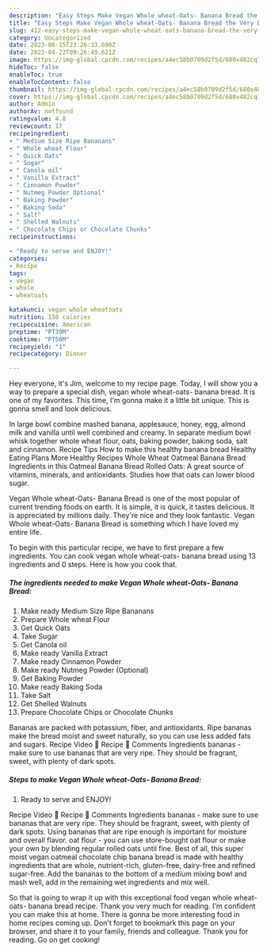 ```yaml
---
description: "Easy Steps Make Vegan Whole wheat-Oats- Banana Bread the Very Delicious"
title: "Easy Steps Make Vegan Whole wheat-Oats- Banana Bread the Very Delicious"
slug: 412-easy-steps-make-vegan-whole-wheat-oats-banana-bread-the-very-delicious
category: Uncategorized
date: 2023-06-15T23:26:33.690Z
date: 2023-04-22T09:26:49.621Z
image: https://img-global.cpcdn.com/recipes/a4ec58b0709d2f5d/680x482cq70/vegan-whole-wheat-oats-banana-bread-recipe-main-photo.jpg
hideToc: false
enableToc: true
enableTocContent: false
thumbnail: https://img-global.cpcdn.com/recipes/a4ec58b0709d2f5d/680x482cq70/vegan-whole-wheat-oats-banana-bread-recipe-main-photo.jpg
cover: https://img-global.cpcdn.com/recipes/a4ec58b0709d2f5d/680x482cq70/vegan-whole-wheat-oats-banana-bread-recipe-main-photo.jpg
author: Admin
authorAv: notfound
ratingvalue: 4.8
reviewcount: 17
recipeingredient:
- " Medium Size Ripe Bananans"
- " Whole wheat Flour"
- " Quick Oats"
- " Sugar"
- " Canola oil"
- " Vanilla Extract"
- " Cinnamon Powder"
- " Nutmeg Powder Optional"
- " Baking Powder"
- " Baking Soda"
- " Salt"
- " Shelled Walnuts"
- " Chocolate Chips or Chocolate Chunks"
recipeinstructions:

- "Ready to serve and ENJOY!"
categories:
- Recipe
tags:
- vegan
- whole
- wheatoats

katakunci: vegan whole wheatoats 
nutrition: 158 calories
recipecuisine: American
preptime: "PT39M"
cooktime: "PT50M"
recipeyield: "1"
recipecategory: Dinner

---
```



Hey everyone, it's Jim, welcome to my recipe page. Today, I will show you a way to prepare a special dish, vegan whole wheat-oats- banana bread. It is one of my favorites. This time, I'm gonna make it a little bit unique. This is gonna smell and look delicious.

In large bowl combine mashed banana, applesauce, honey, egg, almond milk and vanilla until well combined and creamy. In separate medium bowl whisk together whole wheat flour, oats, baking powder, baking soda, salt and cinnamon. Recipe Tips How to make this healthy banana bread Healthy Eating Plans More Healthy Recipes Whole Wheat Oatmeal Banana Bread Ingredients in this Oatmeal Banana Bread Rolled Oats: A great source of vitamins, minerals, and antioxidants. Studies how that oats can lower blood sugar.

Vegan Whole wheat-Oats- Banana Bread is one of the most popular of current trending foods on earth. It is simple, it is quick, it tastes delicious. It is appreciated by millions daily. They're nice and they look fantastic. Vegan Whole wheat-Oats- Banana Bread is something which I have loved my entire life.


To begin with this particular recipe, we have to first prepare a few ingredients. You can cook vegan whole wheat-oats- banana bread using 13 ingredients and 0 steps. Here is how you cook that.

<!--inarticleads1-->

##### The ingredients needed to make Vegan Whole wheat-Oats- Banana Bread:

1. Make ready  Medium Size Ripe Bananans
1. Prepare  Whole wheat Flour
1. Get  Quick Oats
1. Take  Sugar
1. Get  Canola oil
1. Make ready  Vanilla Extract
1. Make ready  Cinnamon Powder
1. Make ready  Nutmeg Powder (Optional)
1. Get  Baking Powder
1. Make ready  Baking Soda
1. Take  Salt
1. Get  Shelled Walnuts
1. Prepare  Chocolate Chips or Chocolate Chunks


Bananas are packed with potassium, fiber, and antioxidants. Ripe bananas make the bread moist and sweet naturally, so you can use less added fats and sugars. Recipe Video 📖 Recipe 💬 Comments Ingredients bananas - make sure to use bananas that are very ripe. They should be fragrant, sweet, with plenty of dark spots. 

<!--inarticleads2-->

##### Steps to make Vegan Whole wheat-Oats- Banana Bread:


1. Ready to serve and ENJOY!

Recipe Video 📖 Recipe 💬 Comments Ingredients bananas - make sure to use bananas that are very ripe. They should be fragrant, sweet, with plenty of dark spots. Using bananas that are ripe enough is important for moisture and overall flavor. oat flour - you can use store-bought oat flour or make your own by blending regular rolled oats until fine. Best of all, this super moist vegan oatmeal chocolate chip banana bread is made with healthy ingredients that are whole, nutrient-rich, gluten-free, dairy-free and refined sugar-free. Add the bananas to the bottom of a medium mixing bowl and mash well, add in the remaining wet ingredients and mix well. 

So that is going to wrap it up with this exceptional food vegan whole wheat-oats- banana bread recipe. Thank you very much for reading. I'm confident you can make this at home. There is gonna be more interesting food in home recipes coming up. Don't forget to bookmark this page on your browser, and share it to your family, friends and colleague. Thank you for reading. Go on get cooking!
